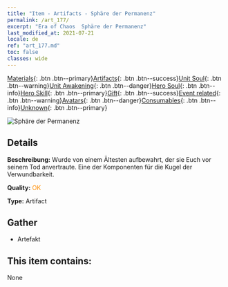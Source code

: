 ```yaml
---
title: "Item - Artifacts - Sphäre der Permanenz"
permalink: /art_177/
excerpt: "Era of Chaos  Sphäre der Permanenz"
last_modified_at: 2021-07-21
locale: de
ref: "art_177.md"
toc: false
classes: wide
---
```

 [Materials](/ItemsDE/){: .btn .btn--primary}[Artifacts](/ItemsDE/Artifacts/){: .btn .btn--success}[Unit Soul](/ItemsDE/UnitSoul/){: .btn .btn--warning}[Unit Awakening](/ItemsDE/UnitAwakening/){: .btn .btn--danger}[Hero Soul](/ItemsDE/HeroSoul/){: .btn .btn--info}[Hero Skill](/ItemsDE/HeroSkill/){: .btn .btn--primary}[Gift](/ItemsDE/Gift/){: .btn .btn--success}[Event related](/ItemsDE/Events/){: .btn .btn--warning}[Avatars](/ItemsDE/Avatars/){: .btn .btn--danger}[Consumables](/ItemsDE/Consumables/){: .btn .btn--info}[Unknown](/ItemsDE/Unknown/){: .btn .btn--primary}

 ![Sphäre der Permanenz](/images/t/artifact_40456.png)

## Details
 **Beschreibung:** Wurde von einem Ältesten aufbewahrt, der sie Euch vor seinem Tod anvertraute. Eine der Komponenten für die Kugel der Verwundbarkeit.

 **Quality:** <span style="color: #FF8C00">OK</span>

 **Type:** Artifact

## Gather

*    Artefakt 

## This item contains:

  None

